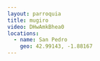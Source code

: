 ```yaml
---
layout: parroquia
title: mugiro
video: DHwAmkBhea0
locations:
  - name: San Pedro
    geo: 42.99143, -1.88167
---
```



